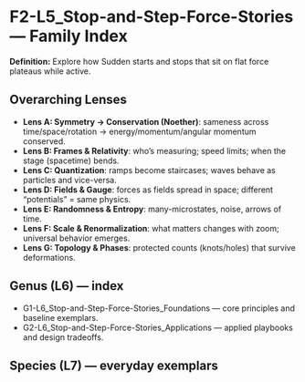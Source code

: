 # F2-L5_Stop-and-Step-Force-Stories — Family Index
**Definition:** Explore how Sudden starts and stops that sit on flat force plateaus while active.

## Overarching Lenses

- **Lens A: Symmetry -> Conservation (Noether)**: sameness across time/space/rotation → energy/momentum/angular momentum conserved.
- **Lens B: Frames & Relativity**: who’s measuring; speed limits; when the stage (spacetime) bends.
- **Lens C: Quantization**: ramps become staircases; waves behave as particles and vice-versa.
- **Lens D: Fields & Gauge**: forces as fields spread in space; different “potentials” = same physics.
- **Lens E: Randomness & Entropy**: many-microstates, noise, arrows of time.
- **Lens F: Scale & Renormalization**: what matters changes with zoom; universal behavior emerges.
- **Lens G: Topology & Phases**: protected counts (knots/holes) that survive deformations.

## Genus (L6) — index
- G1-L6_Stop-and-Step-Force-Stories_Foundations — core principles and baseline exemplars.
- G2-L6_Stop-and-Step-Force-Stories_Applications — applied playbooks and design tradeoffs.

## Species (L7) — everyday exemplars
